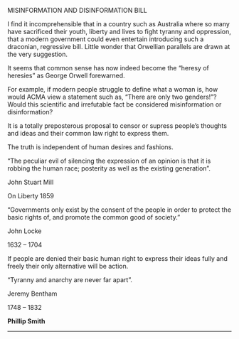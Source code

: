 MISINFORMATION AND DISINFORMATION BILL

I find it incomprehensible that in a country such as Australia where so many have sacrificed their
youth, liberty and lives to fight tyranny and oppression, that a modern government could even
entertain introducing such a draconian, regressive bill. Little wonder that Orwellian parallels are
drawn at the very suggestion.

It seems that common sense has now indeed become the “heresy of heresies” as George Orwell
forewarned.

For example, if modern people struggle to define what a woman is, how would ACMA view a
statement such as, “There are only two genders!”? Would this scientific and irrefutable fact be
considered misinformation or disinformation?

It is a totally preposterous proposal to censor or supress people’s thoughts and ideas and their
common law right to express them.

The truth is independent of human desires and fashions.

“The peculiar evil of silencing the expression of an opinion is that it is robbing the human race;
posterity as well as the existing generation”.

John Stuart Mill

On Liberty 1859

“Governments only exist by the consent of the people in order to protect the basic rights of, and
promote the common good of society.”

John Locke

1632 – 1704

If people are denied their basic human right to express their ideas fully and freely their only
alternative will be action.

“Tyranny and anarchy are never far apart”.

Jeremy Bentham

1748 – 1832

**Phillip Smith**


-----

